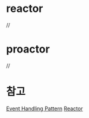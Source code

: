 # reactor
//
# proactor
//
# 참고
[Event Handling Pattern](http://ozt88.tistory.com/25)
[Reactor](http://www.dre.vanderbilt.edu/~schmidt/PDF/reactor-siemens.pdf)
